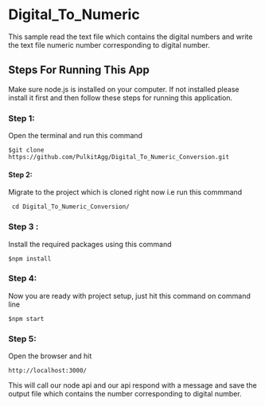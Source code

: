 # Digital_To_Numeric
This sample read the text file which contains the digital numbers and write the text file numeric number corresponding to digital number. 

## Steps For Running This App
Make sure node.js is installed on your computer. If not installed please install it first and then follow these steps for running this application.

### Step 1:
Open the terminal and run this command 

`$git clone https://github.com/PulkitAgg/Digital_To_Numeric_Conversion.git`

#### Step 2:
Migrate to the project which is cloned right now i.e run this commmand 

` cd Digital_To_Numeric_Conversion/`

### Step 3 : 
Install the required packages using this command 

`$npm install`

### Step 4:
Now you are ready with project setup, just hit this command on command line 

`$npm start`

### Step 5:
Open the browser and hit

`http://localhost:3000/`

This will call our node api and our api respond with a message and save the output file which contains the number corresponding to digital number.
